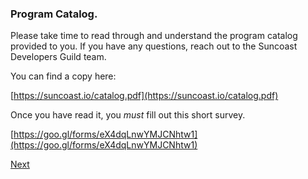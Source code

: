 ### Program Catalog.

Please take time to read through and understand the program catalog provided to you. If you have any questions, reach out to the Suncoast Developers Guild team.

You can find a copy here:

[https://suncoast.io/catalog.pdf](https://suncoast.io/catalog.pdf)

Once you have read it, you *must* fill out this short survey.

[https://goo.gl/forms/eX4dqLnwYMJCNhtw1](https://goo.gl/forms/eX4dqLnwYMJCNhtw1)

[Next](./04-journey)

